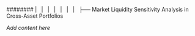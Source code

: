 ######## |   |   |   |   |   |   |   ├── Market Liquidity Sensitivity Analysis in Cross-Asset Portfolios

*Add content here*
